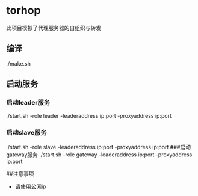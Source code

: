 # torhop
此项目模拟了代理服务器的自组织与转发

## 编译
./make.sh

## 启动服务
### 启动leader服务
./start.sh -role leader -leaderaddress ip:port -proxyaddress ip:port
### 启动slave服务
./start.sh -role slave -leaderaddress ip:port -proxyaddress ip:port
###启动gateway服务
./start.sh -role gateway -leaderaddress ip:port -proxyaddress ip:port

##注意事项
* 请使用公网ip
